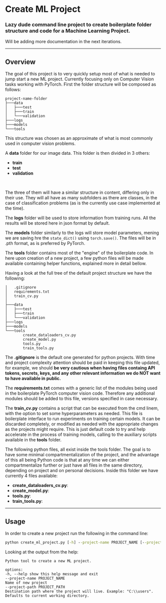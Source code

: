 # Create ML Project

### Lazy dude command line project to create boilerplate folder structure and code for a Machine Learning Project.

Will be adding more documentation in the next iterations.

---

## Overview

The goal of this project is to very quickly setup most of what is needed to jump start a new ML project. Currently focusing only on Computer Vision tasks working with PyTorch.
First the folder structure will be composed as follows:

```{: .no-copy}
project-name-folder
├───data
│   ├───test
│   ├───train
│   └───validation
├───logs
├───models
└───tools
```

This structure was chosen as an approximate of what is most commonly used in computer vision problems.

A **data** folder for our image data. This folder is then divided in 3 others:

- **train**
- **test**
- **validation**

<br>

The three of them will have a similar structure in content, differing only in their use. They will all have as many subfolders as there are classes, in the case of classification problems (as is the currently use case implemented at the time).
<br>

The **logs** folder will be used to store information from training runs. All the results will be stored here in json format by default.
<br>

The **models** folder similarly to the logs will store model parameters, mening we are saving hre the `state_dict()` using `torch.save()`. The files will be in .pth format, as is preferred by PyTorch.
<br>

The **tools** folder contains most of the "engine" of the boilerplate code. In here upon creation of a new project, a few python files will be made available containing helper functions, explained more in detail bellow.
<br>

Having a look at the full tree of the default project structure we have the following:

```{: .no-copy}
│   .gitignore
│   requirements.txt
│   train_cv.py
│
├───data
│   ├───test
│   ├───train
│   └───validation
├───logs
├───models
└───tools
        create_dataloaders_cv.py
        create_model.py
        tools.py
        train_tools.py
```

The **.gitignore** is the default one generated for python projects. With time and project complexity attention should be paid in keeping this file updated, for example, we should **be very cautious when having files containg API tokens, secrets, keys, and any other relevant information we do NOT want to have available in public.**

The **requirements.txt** comes with a generic list of the modules being used in the boilerplate PyTorch computer vision code. Therefore any additional modules should be added to this file, versions specified in case necessary.

The **train_cv.py** contains a script that can be executed from the cmd linem, with the option to set some hyperparameters as needed. This file is boilerplate interface to run experiments on training certain models. It can be discarded completely, or modified as needed with the appropriate changes as the projects might require. This is just default code to try and help accelerate in the process of training models, calling to the auxiliary scripts available in the **tools** folder.

The following python files, all exist inside the tools folder. The goal is to have some minimal compartmentalization of the project, and the advantage of this all being Python code is that at any time we can either compartmentalize further or just have all files in the same directory, depending on project and on personal decisions.
Inside this folder we have currently 4 files available:

- **create_dataloaders_cv.py**:
- **create_model.py**:
- **tools.py**:
- **train_tools.py**:

---

## Usage

In order to create a new project run the following in the command line:

```cmd
python create_ml_project.py [-h] --project-name PROJECT_NAME [--project-path PROJECT_PATH]
```

Looking at the output from the help:

```{: .no-copy}
Python tool to create a new ML project.

options:
-h, --help show this help message and exit
--project-name PROJECT_NAME
Name of new project
--project-path PROJECT_PATH
Destination path where the project will live. Example: "C:\\users". Defaults to current working directory.
```
